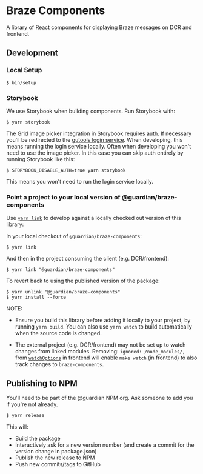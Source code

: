 # Braze Components

A library of React components for displaying Braze messages on DCR and
frontend.

## Development

### Local Setup

```
$ bin/setup
```

### Storybook

We use Storybook when building components. Run Storybook with:

```
$ yarn storybook
```

The Grid image picker integration in Storybook requires auth. If necessary
you'll be redirected to the [gutools login service]. When developing, this means
running the login service locally. Often when developing you won't need to use
the image picker. In this case you can skip auth entirely by running Storybook
like this:

```
$ STORYBOOK_DISABLE_AUTH=true yarn storybook
```

This means you won't need to run the login service locally.

[gutools login service]: https://github.com/guardian/login.gutools

### Point a project to your local version of @guardian/braze-components

Use [`yarn link`] to develop against a locally checked out version of this
library:

In your local checkout of `@guardian/braze-components`:

```
$ yarn link
```

And then in the project consuming the client (e.g. DCR/frontend):

```
$ yarn link "@guardian/braze-components"
```

To revert back to using the published version of the package:

```
$ yarn unlink "@guardian/braze-components"
$ yarn install --force
```

[`yarn link`]: https://classic.yarnpkg.com/en/docs/cli/link/

NOTE:
- Ensure you build this library before adding it locally to your project,
by running `yarn build`. You can also use `yarn watch` to build automatically
when the source code is changed.

- The external project (e.g. DCR/frontend) may not be set up to watch changes from linked modules. Removing: `ignored: /node_modules/,` from [`watchOptions`](https://github.com/guardian/frontend/blob/main/dev/watch.js#L30) in frontend will enable `make watch` (in frontend) to also track changes to `braze-components`.

## Publishing to NPM

You'll need to be part of the @guardian NPM org. Ask someone to add you if
you're not already.

```
$ yarn release
```

This will:

- Build the package
- Interactively ask for a new version number (and create a commit for the
  version change in package.json)
- Publish the new release to NPM
- Push new commits/tags to GitHub

